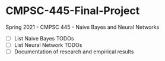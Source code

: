 # CMPSC-445-Final-Project
Spring 2021 - CMPSC  445 - Naive Bayes and Neural Networks

- [ ] List Naive Bayes TODOs
- [ ] List Neural Network TODOs
- [ ] Documentation of research and empirical results
